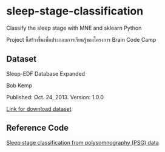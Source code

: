 # sleep-stage-classification
Classify the sleep stage with MNE and sklearn Python

Project นี้สร้างขึ้นเพื่อประกอบการเรียนรู้ของโครงการ Brain Code Camp

## Dataset 

Sleep-EDF Database Expanded

Bob Kemp 

Published: Oct. 24, 2013. Version: 1.0.0

[Link for download dataset](https://www.physionet.org/content/sleep-edfx/1.0.0/)

## Reference Code
[Sleep stage classification from polysomnography (PSG) data](https://mne.tools/stable/auto_tutorials/clinical/60_sleep.html)
